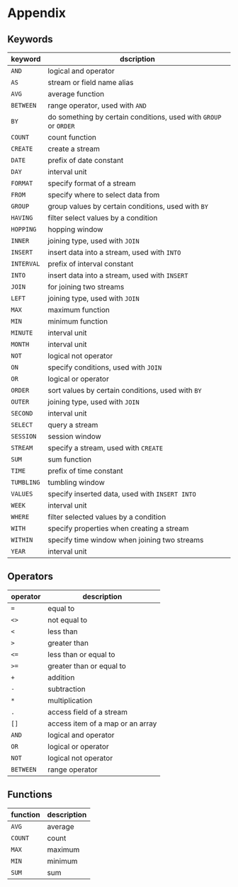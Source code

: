 Appendix
========

## Keywords

| keyword    | dscription                                                       |
| ---------- | ---------------------------------------------------------------- |
| `AND`      | logical and operator                                             |
| `AS`       | stream or field name alias                                       |
| `AVG`      | average function                                                 |
| `BETWEEN`  | range operator, used with `AND`                                  |
| `BY`       | do something by certain conditions, used with `GROUP` or `ORDER` |
| `COUNT`    | count function                                                   |
| `CREATE`   | create a stream                                                  |
| `DATE`     | prefix of date constant                                          |
| `DAY`      | interval unit                                                    |
| `FORMAT`   | specify format of a stream                                       |
| `FROM`     | specify where to select data from                                |
| `GROUP`    | group values by certain conditions, used with `BY`               |
| `HAVING`   | filter select values by a condition                              |
| `HOPPING`  | hopping window                                                   |
| `INNER`    | joining type, used with `JOIN`                                   |
| `INSERT`   | insert data into a stream, used with `INTO`                      |
| `INTERVAL` | prefix of interval constant                                      |
| `INTO`     | insert data into a stream, used with `INSERT`                    |
| `JOIN`     | for joining two streams                                          |
| `LEFT`     | joining type, used with `JOIN`                                   |
| `MAX`      | maximum function                                                 |
| `MIN`      | minimum function                                                 |
| `MINUTE`   | interval unit                                                    |
| `MONTH`    | interval unit                                                    |
| `NOT`      | logical not operator                                             |
| `ON`       | specify conditions, used with `JOIN`                             |
| `OR`       | logical or operator                                              |
| `ORDER`    | sort values by certain conditions, used with `BY`                |
| `OUTER`    | joining type, used with `JOIN`                                   |
| `SECOND`   | interval unit                                                    |
| `SELECT`   | query a stream                                                   |
| `SESSION`  | session window                                                   |
| `STREAM`   | specify a stream, used with `CREATE`                             |
| `SUM`      | sum function                                                     |
| `TIME`     | prefix of time constant                                          |
| `TUMBLING` | tumbling window                                                  |
| `VALUES`   | specify inserted data, used with `INSERT INTO`                   |
| `WEEK`     | interval unit                                                    |
| `WHERE`    | filter selected values by a condition                            |
| `WITH`     | specify properties when creating a stream                        |
| `WITHIN`   | specify time window when joining two streams                     |
| `YEAR`     | interval unit                                                    |

## Operators

| operator  | description                      |
| --------  | -------------------------------- |
| `=`       | equal to                         |
| `<>`      | not equal to                     |
| `<`       | less than                        |
| `>`       | greater than                     |
| `<=`      | less than or equal to            |
| `>=`      | greater than or equal to         |
| `+`       | addition                         |
| `-`       | subtraction                      |
| `*`       | multiplication                   |
| `.`       | access field of a stream         |
| `[]`      | access item of a map or an array |
| `AND`     | logical and operator             |
| `OR`      | logical or operator              |
| `NOT`     | logical not operator             |
| `BETWEEN` | range operator                   |

## Functions

| function | description |
| -------- | ----------- |
| `AVG`    | average     |
| `COUNT`  | count       |
| `MAX`    | maximum     |
| `MIN`    | minimum     |
| `SUM`    | sum         |
